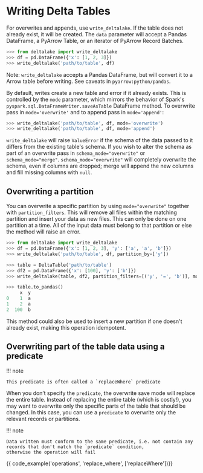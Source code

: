 # Writing Delta Tables

For overwrites and appends, use `write_deltalake`. If the table does not already exist, it will be created.
The `data` parameter will accept a Pandas DataFrame, a PyArrow Table, or
an iterator of PyArrow Record Batches.

``` python
>>> from deltalake import write_deltalake
>>> df = pd.DataFrame({'x': [1, 2, 3]})
>>> write_deltalake('path/to/table', df)
```

Note: `write_deltalake` accepts a Pandas DataFrame, but will convert it to a Arrow table before writing. See caveats in `pyarrow:python/pandas`.

By default, writes create a new table and error if it already exists.
This is controlled by the `mode` parameter, which mirrors the behavior
of Spark's `pyspark.sql.DataFrameWriter.saveAsTable` DataFrame method. To overwrite pass in `mode='overwrite'` and to append pass in `mode='append'`:

``` python
>>> write_deltalake('path/to/table', df, mode='overwrite')
>>> write_deltalake('path/to/table', df, mode='append')
```

`write_deltalake` will raise `ValueError` if the schema of the data
passed to it differs from the existing table's schema. If you wish to
alter the schema as part of an overwrite pass in `schema_mode="overwrite"` or `schema_mode="merge"`.
`schema_mode="overwrite"` will completely overwrite the schema, even if columns are dropped; merge will append the new columns
and fill missing columns with `null`.

## Overwriting a partition

You can overwrite a specific partition by using `mode="overwrite"`
together with `partition_filters`. This will remove all files within the
matching partition and insert your data as new files. This can only be
done on one partition at a time. All of the input data must belong to
that partition or else the method will raise an error.

``` python
>>> from deltalake import write_deltalake
>>> df = pd.DataFrame({'x': [1, 2, 3], 'y': ['a', 'a', 'b']})
>>> write_deltalake('path/to/table', df, partition_by=['y'])

>>> table = DeltaTable('path/to/table')
>>> df2 = pd.DataFrame({'x': [100], 'y': ['b']})
>>> write_deltalake(table, df2, partition_filters=[('y', '=', 'b')], mode="overwrite")

>>> table.to_pandas()
     x  y
0    1  a
1    2  a
2  100  b
```

This method could also be used to insert a new partition if one doesn't
already exist, making this operation idempotent.

## Overwriting part of the table data using a predicate

!!! note

    This predicate is often called a `replaceWhere` predicate

When you don’t specify the `predicate`, the overwrite save mode will replace the entire table. 
Instead of replacing the entire table (which is costly!), you may want to overwrite only the specific parts of the table that should be changed. 
In this case, you can use a `predicate` to overwrite only the relevant records or partitions.

!!! note

    Data written must conform to the same predicate, i.e. not contain any records that don't match the `predicate` condition, 
    otherwise the operation will fail 

{{ code_example('operations', 'replace_where', ['replaceWhere'])}}